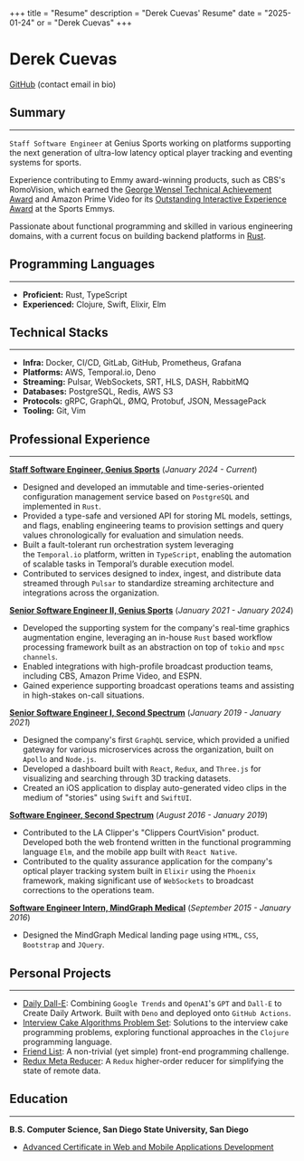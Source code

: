 +++
title = "Resume"
description = "Derek Cuevas' Resume"
date = "2025-01-24"
or = "Derek Cuevas"
+++

# Derek Cuevas

[GitHub](https://github.com/derekcuevas) (contact email in bio)

## Summary
---

`Staff Software Engineer` at Genius Sports working on platforms supporting the next generation of ultra-low latency optical player tracking and eventing systems for sports.

Experience contributing to Emmy award-winning products, such as CBS's RomoVision, which earned the [George Wensel Technical Achievement Award](https://geniussports.com/customer-stories/cbs-and-genius-win-sports-emmy-for-romovision/) and Amazon Prime Video for its [Outstanding Interactive Experience Award](https://www.aboutamazon.com/news/entertainment/thursday-night-football-on-prime-video-wins-sports-emmy-award) at the Sports Emmys.

Passionate about functional programming and skilled in various engineering domains, with a current focus on building backend platforms in [Rust](https://www.rust-lang.org/).

## Programming Languages
---

- **Proficient:** Rust, TypeScript
- **Experienced:** Clojure, Swift, Elixir, Elm

## Technical Stacks
---

- **Infra:** Docker, CI/CD, GitLab, GitHub, Prometheus, Grafana
- **Platforms:** AWS, Temporal.io, Deno
- **Streaming:** Pulsar, WebSockets, SRT, HLS, DASH, RabbitMQ
- **Databases:** PostgreSQL, Redis, AWS S3
- **Protocols:** gRPC, GraphQL, ØMQ, Protobuf, JSON, MessagePack
- **Tooling:** Git, Vim

## Professional Experience
---

[**Staff Software Engineer, Genius Sports**](https://www.geniussports.com/)
(_January 2024 - Current_)

- Designed and developed an immutable and time-series-oriented configuration management service based on `PostgreSQL` and implemented in `Rust`.
- Provided a type-safe and versioned API for storing ML models, settings, and flags, enabling engineering teams to provision settings and query values chronologically for evaluation and simulation needs.
- Built a fault-tolerant run orchestration system leveraging the `Temporal.io` platform, written in `TypeScript`, enabling the automation of scalable tasks in Temporal’s durable execution model.
- Contributed to services designed to index, ingest, and distribute data streamed through `Pulsar` to standardize streaming architecture and integrations across the organization.

[**Senior Software Engineer II, Genius Sports**](https://www.geniussports.com/)
(_January 2021 - January 2024_)

- Developed the supporting system for the company's real-time graphics augmentation engine, leveraging an in-house `Rust` based workflow processing framework built as an abstraction on top of `tokio` and `mpsc channels`. 
- Enabled integrations with high-profile broadcast production teams, including CBS, Amazon Prime Video, and ESPN.
- Gained experience supporting broadcast operations teams and assisting in high-stakes on-call situations.

[**Senior Software Engineer I, Second Spectrum**](https://www.secondspectrum.com/)
(_January 2019 - January 2021_)

- Designed the company's first `GraphQL` service, which provided a unified gateway for various microservices across the organization, built on `Apollo` and `Node.js`.
- Developed a dashboard built with `React`, `Redux`, and `Three.js` for visualizing and searching through 3D tracking datasets.
- Created an iOS application to display auto-generated video clips in the medium of "stories" using `Swift` and `SwiftUI`.

[**Software Engineer, Second Spectrum**](https://www.secondspectrum.com/)
(_August 2016 - January 2019_)

- Contributed to the LA Clipper's "Clippers CourtVision" product. Developed both the web frontend written in the functional programming language `Elm`, and the mobile app built with `React Native`.
- Contributed to the quality assurance application for the company's optical player tracking system built in `Elixir` using the `Phoenix` framework, making significant use of `WebSockets` to broadcast corrections to the operations team.

[**Software Engineer Intern, MindGraph Medical**]()
(_September 2015 - January 2016_)

- Designed the MindGraph Medical landing page using `HTML`, `CSS`, `Bootstrap` and `JQuery`.

## Personal Projects
---

- [Daily Dall-E](https://github.com/DerekCuevas/daily-dall-e): Combining `Google Trends` and `OpenAI`'s `GPT` and `Dall-E` to Create Daily Artwork. Built with `Deno` and deployed onto `GitHub Actions`.
- [Interview Cake Algorithms Problem Set](https://github.com/DerekCuevas/interview-cake-clj): Solutions to the interview cake programming problems, exploring functional approaches in the `Clojure` programming language.
- [Friend List](https://github.com/DerekCuevas/friend-list): A non-trivial (yet simple) front-end programming challenge.
- [Redux Meta Reducer](https://github.com/DerekCuevas/redux-meta-reducer): A `Redux` higher-order reducer for simplifying the state of remote data.

## Education
---

**B.S. Computer Science, San Diego State University, San Diego**

- [Advanced Certificate in Web and Mobile Applications Development](https://cs.sdsu.edu/about/)

